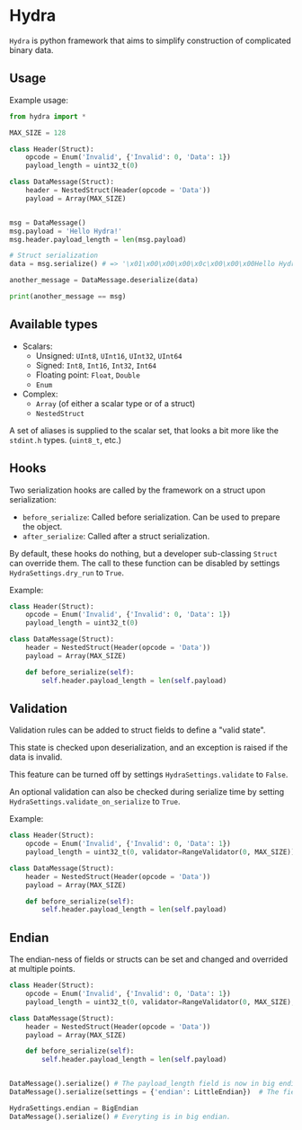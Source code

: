 # Hydra #

`Hydra` is python framework that aims to simplify construction of complicated binary data.

## Usage ##

Example usage:
```python
from hydra import *

MAX_SIZE = 128

class Header(Struct):
    opcode = Enum('Invalid', {'Invalid': 0, 'Data': 1})
    payload_length = uint32_t(0)

class DataMessage(Struct):
    header = NestedStruct(Header(opcode = 'Data'))
    payload = Array(MAX_SIZE)


msg = DataMessage()
msg.payload = 'Hello Hydra!'
msg.header.payload_length = len(msg.payload)

# Struct serialization
data = msg.serialize() # => '\x01\x00\x00\x00\x0c\x00\x00\x00Hello Hydra!\x00\x00\x00\x00\x00\x00\x00\x00\x00\x00\x00\x00\x00\x00\x00\x00\x00\x00\x00\x00\x00\x00\x00\x00\x00\x00\x00\x00\x00\x00\x00\x00\x00 . . .'

another_message = DataMessage.deserialize(data)

print(another_message == msg)
```

## Available types ##
 - Scalars:
    - Unsigned: `UInt8`, `UInt16`, `UInt32`, `UInt64`
    - Signed: `Int8`, `Int16`, `Int32`, `Int64`
    - Floating point: `Float`, `Double`
    - `Enum`
 - Complex:
    - `Array` (of either a scalar type or of a struct)
    - `NestedStruct`

A set of aliases is supplied to the scalar set, that looks a bit more like the `stdint.h` types. (`uint8_t`, etc.)

## Hooks ##
Two serialization hooks are called by the framework on a struct upon serialization:
 - `before_serialize`: Called before serialization. Can be used to prepare the object.
 - `after_serialize`: Called after a struct serialization.

By default, these hooks do nothing, but a developer sub-classing `Struct` can override them.
The call to these function can be disabled by settings `HydraSettings.dry_run` to `True`.

Example:
```python
class Header(Struct):
    opcode = Enum('Invalid', {'Invalid': 0, 'Data': 1})
    payload_length = uint32_t(0)

class DataMessage(Struct):
    header = NestedStruct(Header(opcode = 'Data'))
    payload = Array(MAX_SIZE)

    def before_serialize(self):
        self.header.payload_length = len(self.payload)
```

## Validation ##
Validation rules can be added to struct fields to define a "valid state".

This state is checked upon deserialization, and an exception is raised if the data is invalid.

This feature can be turned off by settings `HydraSettings.validate` to `False`.

An optional validation can also be checked during serialize time by setting `HydraSettings.validate_on_serialize` to `True`.

Example:
```python
class Header(Struct):
    opcode = Enum('Invalid', {'Invalid': 0, 'Data': 1})
    payload_length = uint32_t(0, validator=RangeValidator(0, MAX_SIZE))

class DataMessage(Struct):
    header = NestedStruct(Header(opcode = 'Data'))
    payload = Array(MAX_SIZE)

    def before_serialize(self):
        self.header.payload_length = len(self.payload)

```

## Endian ##
The endian-ness of fields or structs can be set and changed and overrided at multiple points.

```python
class Header(Struct):
    opcode = Enum('Invalid', {'Invalid': 0, 'Data': 1})
    payload_length = uint32_t(0, validator=RangeValidator(0, MAX_SIZE), endian=BigEndian)

class DataMessage(Struct):
    header = NestedStruct(Header(opcode = 'Data'))
    payload = Array(MAX_SIZE)

    def before_serialize(self):
        self.header.payload_length = len(self.payload)


DataMessage().serialize() # The payload_length field is now in big endian.
DataMessage().serialize(settings = {'endian': LittleEndian})  # The field is now forced to be little endian.

HydraSettings.endian = BigEndian
DataMessage().serialize() # Everyting is in big endian.
```